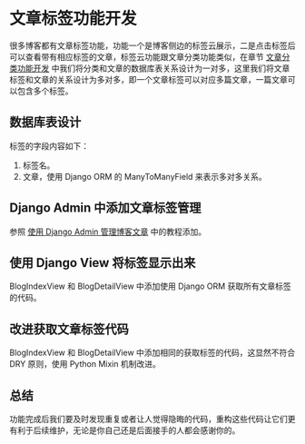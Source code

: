 # 文章标签功能开发

很多博客都有文章标签功能，功能一个是博客侧边的标签云展示，二是点击标签后可以查看带有相应标签的文章，标签云功能跟文章分类功能类似，在章节 [文章分类功能开发](chapter8.md) 中我们将分类和文章的数据库表关系设计为一对多，这里我们将文章标签和文章的关系设计为多对多，即一个文章标签可以对应多篇文章，一篇文章可以包含多个标签。

## 数据库表设计
标签的字段内容如下：

1. 标签名。
2. 文章，使用 Django ORM 的 ManyToManyField 来表示多对多关系。

## Django Admin 中添加文章标签管理
参照 [使用 Django Admin 管理博客文章](chapter4.md) 中的教程添加。

## 使用 Django View 将标签显示出来
BlogIndexView 和 BlogDetailView 中添加使用 Django ORM 获取所有文章标签的代码。

## 改进获取文章标签代码
BlogIndexView 和 BlogDetailView 中添加相同的获取标签的代码，这显然不符合 DRY 原则，使用 Python Mixin 机制改进。

## 总结
功能完成后我们要及时发现重复或者让人觉得隐晦的代码，重构这些代码让它们更有利于后续维护，无论是你自己还是后面接手的人都会感谢你的。

